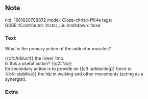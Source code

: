 ## Note
nid: 1661020709872
model: Cloze-chrisc-ff04e
tags: GSSE::!Contributor::Victor_Liu
markdown: false

### Text
What is the primary action of the adductor muscles?
<div>
  {{c1::Adduct}} the lower limb.
</div>
<div>
  Is this a useful action? {{c2::No}}
  <div>
    <div>
      Its secondary action is to provide an {{c3::adducting}} force
      to {{c4::stabilise}} the hip in walking and other movements
      (acting as a synergist).
    </div>
  </div>
</div>

### Extra

